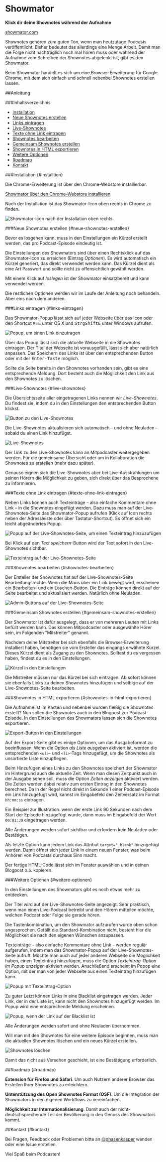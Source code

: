Showmator
==================

**Klick dir deine Shownotes während der Aufnahme**

[showmator.com](http://showmator.com)

Shownotes gehören zum guten Ton, wenn man heutzutage Podcasts veröffentlicht. Bisher bedeutet das allerdings eine Menge Arbeit. Damit man die Folge nicht nachträglich noch mal hören muss oder während der Aufnahme vom Schreiben der Shownotes abgelenkt ist, gibt es den Showmator.

Beim Showmator handelt es sich um eine Browser-Erweiterung für Google Chrome, mit dem sich einfach und schnell nebenbei Shownotes erstellen lassen.

##Anleitung

###Inhaltsverzeichnis

* [Installation](#installation)
* [Neue Shownotes erstellen](#neue-shownotes-erstellen)
* [Links eintragen](#links-eintragen)
* [Live-Shownotes](#live-shownotes)
* [Texte ohne Link eintragen](texte-ohne-link-eintragen)
* [Shownotes bearbeiten](#shownotes-bearbeiten)
* [Gemeinsam Shownotes erstellen](#gemeinsam-shownotes-erstellen)
* [Shownotes in HTML exportieren](#shownotes-in-html-exportieren)
* [Weitere Optionen](#weitere-optionen)
* [Roadmap](#roadmap)
* [Kontakt](#kontakt)

###Installation {#installtion}

Die Chrome-Erweiterung ist über den Chrome-Webstore installierbar. 

[Showmator über den Chrome-Webstore installieren](https://chrome.google.com/webstore/detail/showmator/pabpbanbfoacolccnihhcbjlhlcahgpm)

Nach der Installation ist das Showmator-Icon oben rechts in Chrome zu finden.

![Showmator-Icon nach der Installation oben rechts](https://raw.githubusercontent.com/lukasleitsch/Showmator/dev/website/img/showmator_icon.png)

###Neue Shownotes erstellen {#neue-shownotes-erstellen}

Bevor es losgehen kann, muss in den Einstellungen ein Kürzel erstellt werden, das pro Podcast-Episode eindeutig ist.

Die Einstellungen des Showmators sind über einen Rechtsklick auf das Showmator-Icon zu erreichen (Eintrag *Optionen*). Es wird automatisch ein Kürzel generiert, das direkt verwendet werden kann. Das Kürzel dient als eine Art Passwort und sollte nicht zu offensichtlich gewählt werden.

Mit einem Klick auf *loslegen* ist der Showmator einsatzbereit und kann verwendet werden.

Die restlichen Optionen werden wir im Laufe der Anleitung noch behandeln. Aber eins nach dem anderen.

###Links eintragen {#links-eintragen}

Das Showmator-Popup lässt sich auf jeder Webseite über das Icon oder den Shortcut <kbd>⌘</kbd><kbd>⇧</kbd><kbd>E</kbd> unter OS X und <kbd>Strg</kbd><kbd>Shift</kbd><kbd>E</kbd> unter Windows aufrufen.

![Popup, um einen Link einzutragen](https://raw.githubusercontent.com/lukasleitsch/Showmator/dev/website/img/popup_link.png)

Über das Popup lässt sich die aktuelle Webseite in die Shownotes eintragen. Der Titel der Webseite ist vorausgefüllt, lässt sich aber natürlich anpassen. Das Speichern des Links ist über den entsprechenden Button oder mit der <kbd>Enter-Taste</kbd> möglich.

Sollte die Seite bereits in den Shownotes vorhanden sein, gibt es eine entsprechende Meldung. Dort besteht auch die Möglichkeit den Link aus den Shownotes zu löschen.

###Live-Shownotes {#live-shownotes}

Die Übersichtsseite aller eingetragenen Links nennen wir *Live-Shownotes*. Du findest sie, indem du in den Einstellungen den entsprechenden Button klickst.

![Button zu den Live-Shownotes](https://raw.githubusercontent.com/lukasleitsch/Showmator/dev/website/img/links_live-shownotes_html.png)

Die Live-Shownotes aktualisieren sich automatisch – und ohne Neuladen – sobald du einen Link hinzufügst.

![Live-Shownotes](https://raw.githubusercontent.com/lukasleitsch/Showmator/dev/website/img/live_shownotes.png)

Der Link zu den Live-Shownotes kann an Mitpodcaster weitergegeben werden. Für die gemeinsame Übersicht oder um in Kollaboration die Shownotes zu erstellen (mehr dazu später).

Genauso eignen sich die Live-Shownotes aber bei Live-Ausstrahlungen um seinen Hörern die Möglichkeit zu geben, sich direkt über das Besprochene zu informieren.

###Texte ohne Link eintragen {#texte-ohne-link-eintragen}

Neben Links können auch Texteinträge – also einfache Kommentare ohne Link – in die Shownotes eingefügt werden. Dazu muss man auf der Live-Shownotes-Seite das Showmator-Popup aufrufen (Klick auf Icon rechts neben der Adressleiste oder über Tastatur-Shortcut). Es öffnet sich ein leicht abgeändertes Popup.

![Popup auf der Live-Shownotes-Seite, um einen Texteintrag hinzuzufügen](https://raw.githubusercontent.com/lukasleitsch/Showmator/dev/website/img/popup_text.png)

Bei Klick auf den *Text speichern*-Button wird der Text sofort in den Live-Shownotes sichtbar.

![Texteintrag auf der Live-Shownotes-Seite](https://raw.githubusercontent.com/lukasleitsch/Showmator/dev/website/img/text-eintrag-live-shownotes.png)

###Shownotes bearbeiten {#shownotes-bearbeiten}

Der Ersteller der Shownotes hat auf der Live-Shownotes-Seite Bearbeitungsrechte. Wenn die Maus über ein Link bewegt wird, erscheinen ein Bearbeiten- und ein Löschen-Button. Die Einträge können direkt auf der Seite bearbeitet und aktualisiert werden. Natürlich ohne Neuladen.

![Admin-Buttons auf der Live-Shownotes-Seite](https://raw.githubusercontent.com/lukasleitsch/Showmator/dev/website/img/admin_buttons.png)

###Gemeinsam Shownotes erstellen {#gemeinsam-shownotes-erstellen}

Der Showmator ist dafür ausgelegt, dass er von mehreren Leuten mit Links befüllt werden kann. Das können Mitpodcaster oder ausgewählte Hörer sein, im Folgenden "Mitstreiter" genannt.

Nachdem deine Mitstreiter bei sich ebenfalls die Browser-Erweiterung installiert haben, benötigen sie vom Ersteller das eingangs erwähnte Kürzel. Dieses Kürzel dient als Zugang zu den Shownotes. Solltest du es vergessen haben, findest du es in den Einstellungen.

![Kürzel in den Einstellungen](https://raw.githubusercontent.com/lukasleitsch/Showmator/dev/website/img/einstellungen-kuerzel.png)

Die Mistreiter müssen nur das Kürzel bei sich eintragen. Ab sofort können sie ebenfalls Links zu deinen Shownotes hinzufügen und selbige auf der Live-Shownotes-Seite bearbeiten.

###Shownotes in HTML exportieren {#shownotes-in-html-exportieren}

Die Aufnahme ist im Kasten und nebenbei wurden fleißig die Shownotes erstellt? Nun sollen die Shownotes auch in den Blogpost zur Podcast-Episode. In den Einstellungen des Showmators lassen sich die Shownotes exportieren.

![Export-Button in den Einstellungen](https://raw.githubusercontent.com/lukasleitsch/Showmator/dev/website/img/links_live-shownotes_html.png)

Auf der Export-Seite gibt es einige Optionen, um das Ausgabeformat zu beeinflussen. Wenn die Option *als Liste ausgeben* aktiviert ist, werden die entsprechenden `<ul>`- und `<li>`-Tags hinzugefügt, um die Shownotes als unsortierte Liste einzupflegen.

Beim Hinzufügen eines Links zu den Shownotes speichert der Showmator im Hintergrund auch die aktuelle Zeit. Wenn man diesen Zeitpunkt auch in der Ausgabe sehen soll, muss die Option *Zeiten anzeigen* aktiviert werden.  
Die Zeiten werden dabei relativ zum ersten Eintrag in den Shownotes berechnet. Da in der Regel nicht direkt in Sekunde 1 einer Podcast-Episode ein Link hinzugefügt wird, kannst im Eingabefeld den Zeitversatz im Format `hh:mm:ss` eintragen.

Ein Beispiel zur Illustration: wenn der erste Link 90 Sekunden nach dem Start der Episode hinzugefügt wurde, dann muss im Eingabefeld der Wert `00:01:30` eingetragen werden.

Alle Änderungen werden sofort sichtbar und erfordern kein Neuladen oder Bestätigen.

Als letzte Option kann jedem Link das Attribut `target="_blank"` hinzugefügt werden. Damit öffnet sich jeder Link in einem neuen Fenster, was beim Anhören von Podcasts durchaus Sinn macht.

Der fertige HTML-Code lässt sich im Fenster auswählen und in deinen Blogpost o.ä. kopieren.

###Weitere Optionen {#weitere-optionen}

In den Einstellungen des Showmators gibt es noch etwas mehr zu entdecken.

Der Titel wird auf der Live-Shownotes-Seite angezeigt. Sehr praktisch, wenn man einen Live-Podcast betreibt und den Hörern mitteilen möchte, welchen Podcast oder Folge sie gerade hören.

Die Tastenkombination, um den Showmator aufzurufen wurde oben schon angesprochen. Gefällt die Standard-Kombination nicht, besteht hier die Möglichkeit sie nach den eigenen Wünschen anzupassen.

Texteinträge – also einfache Kommentare ohne Link – werden regulär aufgerufen, indem man das Showmator-Popup auf der Live-Shownotes-Seite aufruft. Möchte man auch auf jeder anderen Webseite die Möglichkeit haben, einen Texteintrag hinzufügen, muss die Option *Texteintrag-Option im Popup anzeigen* aktiviert werden. Anschließend erscheint im Popop eine Option, mit der man von jeder Webseite aus einen Texteintrag hinzufügen kann.

![Popup mit Texteintrag-Option](https://raw.githubusercontent.com/lukasleitsch/Showmator/dev/website/img/popup_text-webseite.png)

Zu guter Letzt können Links in eine Blacklist eingetragen werden. Jeder Link, der in der Liste ist, kann nicht den Shownotes hinzugefügt werden. Im Popup wird eine entsprechende Meldung erscheinen. 

![Popup, wenn der Link auf der Blacklist ist](https://raw.githubusercontent.com/lukasleitsch/Showmator/dev/website/img/popup_blacklist.png)

Alle Änderungen werden sofort und ohne Neuladen übernommen.

Will man mit den Shownotes für eine weitere Episode beginnen, muss man die aktuellen Shownotes löschen und ein neues Kürzel erstellen.

![Shownotes löschen](https://raw.githubusercontent.com/lukasleitsch/Showmator/dev/website/img/shownotes-loeschen.png)

Damit das nicht aus Versehen geschieht, ist eine Bestätigung erforderlich.

##Roadmap {#roadmap}

**Extension für Firefox und Safari**. Um auch Nutzern anderer Browser das Erstellen Ihrer Shownotes zu erleichtern.

**Unterstützung des Open Shownotes Format (OSF)**. Um die Integration der Showmators in den eigenen Workflows zu vereinfachen.

**Möglichkeit zur Internationalisierung**. Damit auch der nicht-deutschsprechende Teil der Bevölkerung in den Genuss des Showmators kommt.

##Kontakt {#kontakt}

Bei Fragen, Feedback oder Problemen bitte an [@phasenkasper](https://twitter.com/phasenkasper) wenden oder eine Issue erstellen.

Viel Spaß beim Podcasten!